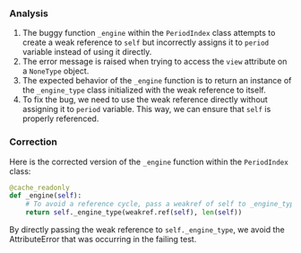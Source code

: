 ### Analysis
1. The buggy function `_engine` within the `PeriodIndex` class attempts to create a weak reference to `self` but incorrectly assigns it to `period` variable instead of using it directly.
2. The error message is raised when trying to access the `view` attribute on a `NoneType` object.
3. The expected behavior of the `_engine` function is to return an instance of the `_engine_type` class initialized with the weak reference to itself.
4. To fix the bug, we need to use the weak reference directly without assigning it to `period` variable. This way, we can ensure that `self` is properly referenced.

### Correction
Here is the corrected version of the `_engine` function within the `PeriodIndex` class:
```python
@cache_readonly
def _engine(self):
    # To avoid a reference cycle, pass a weakref of self to _engine_type directly.
    return self._engine_type(weakref.ref(self), len(self))
```

By directly passing the weak reference to `self._engine_type`, we avoid the AttributeError that was occurring in the failing test.